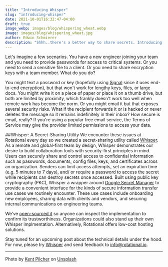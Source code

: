 ```yaml
---
title: "Introducing Whisper"
slug: "introducing-whisper"
date: 2021-10-01T16:32:47-04:00
draft: true
image_webp: images/blog/whispering_wheat.webp
image: images/blog/whispering_wheat.jpg
author: Edwin Schmierer
description: "Shhh..there's a better way to share secrets. Introducing Whisper, our secret-sharing utility."
---
```

Let's imagine a few scenarios. You have a new engineer joining your team and you need to provide passwords for access to critical systems. Or you need to send a sensitive file to a client. Or you need to share encryption keys with a team member. What do you do?

You might text a password or key (hopefully using [Signal](https://signal.org/en/) since it uses end-to-end encryption), but that won't work for lengthy keys, files, or large docs. You might write it on a piece of paper or place it on a thumb drive, but both are limited by proximity, which frankly doesn't work too well when remote work has become the norm. Or you might email it but that exposes several security risks. What if the recipient forwards it or is hacked or never deletes the message so it remains indefinitely in their inbox? How secure is email, really? If you're using a popular free email service, the Terms of Service may give the provider limited permissions to access your data.

##Whisper: A Secret-Sharing Utility
We encounter these issues at Rotational every day so we created a secret-sharing utility called [Whisper](https://whisper.rotational.dev/). As a remote and global-first team by design, Whisper demonstrates our desire to build collaboration tools with security-first principles in mind. Users can securely share and control access to confidential information such as passwords, documents, config files, keys, and certificates across an organization. Senders can limit access attempts, set an expiration time (e.g. 5 minutes to 7 days), and/ or require a password to access the secret while recipients can destroy secrets once accessed. Built using public key cryptography (PKC), Whisper a wrapper around [Google Secret Manager](https://cloud.google.com/secret-manager) to provide a convenient interface for the kinds of secure information transfer use cases we routinely encounter. These use cases include onboarding new employees, sharing data with clients and vendors, and securing internal communications on engineering teams.

We've [open-sourced it](https://github.com/rotationalio/whisper) so anyone can inspect the implementation to confirm its trustworthiness. Organizations could also stand up their own Whisper implmentation. Alternatively, Rotational offers low-cost hosting solutions.  

Stay tuned for an upcoming post about the technical details under the hood. For now, please try [Whisper](https://whisper.rotational.dev/) and send feedback to [info@rotational.io](mailto:info@rotational.io).
***
Photo by <a href="https://unsplash.com/@kent_pilcher?utm_source=unsplash&utm_medium=referral&utm_content=creditCopyText">Kent Pilcher</a> on <a href="https://unsplash.com/s/photos/wind-blowing-on-wheat?utm_source=unsplash&utm_medium=referral&utm_content=creditCopyText">Unsplash</a>
